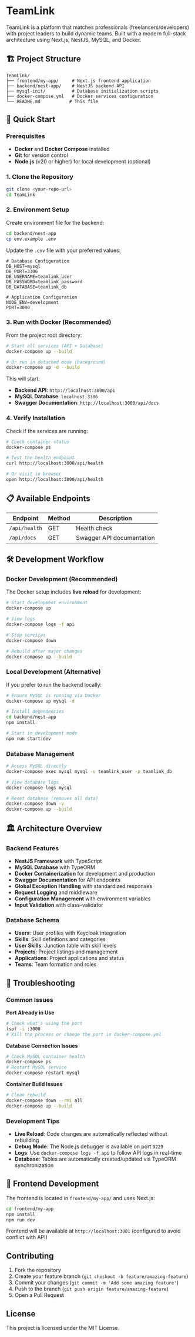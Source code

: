 # TeamLink

TeamLink is a platform that matches professionals (freelancers/developers) with project leaders to build dynamic teams. Built with a modern full-stack architecture using Next.js, NestJS, MySQL, and Docker.

## 🏗️ Project Structure

```
TeamLink/
├── frontend/my-app/     # Next.js frontend application
├── backend/nest-app/    # NestJS backend API
├── mysql-init/          # Database initialization scripts
├── docker-compose.yml   # Docker services configuration
└── README.md           # This file
```

## 🚀 Quick Start

### Prerequisites

- **Docker** and **Docker Compose** installed
- **Git** for version control
- **Node.js** (v20 or higher) for local development (optional)

### 1. Clone the Repository

```bash
git clone <your-repo-url>
cd TeamLink
```

### 2. Environment Setup

Create environment file for the backend:

```bash
cd backend/nest-app
cp env.example .env
```

Update the `.env` file with your preferred values:

```env
# Database Configuration
DB_HOST=mysql
DB_PORT=3306
DB_USERNAME=teamlink_user
DB_PASSWORD=teamlink_password
DB_DATABASE=teamlink_db

# Application Configuration
NODE_ENV=development
PORT=3000
```

### 3. Run with Docker (Recommended)

From the project root directory:

```bash
# Start all services (API + Database)
docker-compose up --build

# Or run in detached mode (background)
docker-compose up -d --build
```

This will start:
- **Backend API**: `http://localhost:3000/api`
- **MySQL Database**: `localhost:3306`
- **Swagger Documentation**: `http://localhost:3000/api/docs`

### 4. Verify Installation

Check if the services are running:

```bash
# Check container status
docker-compose ps

# Test the health endpoint
curl http://localhost:3000/api/health

# Or visit in browser
open http://localhost:3000/api/health
```

## 📋 Available Endpoints

| Endpoint | Method | Description |
|----------|--------|-------------|
| `/api/health` | GET | Health check |
| `/api/docs` | GET | Swagger API documentation |

## 🛠️ Development Workflow

### Docker Development (Recommended)

The Docker setup includes **live reload** for development:

```bash
# Start development environment
docker-compose up

# View logs
docker-compose logs -f api

# Stop services
docker-compose down

# Rebuild after major changes
docker-compose up --build
```

### Local Development (Alternative)

If you prefer to run the backend locally:

```bash
# Ensure MySQL is running via Docker
docker-compose up mysql -d

# Install dependencies
cd backend/nest-app
npm install

# Start in development mode
npm run start:dev
```

### Database Management

```bash
# Access MySQL directly
docker-compose exec mysql mysql -u teamlink_user -p teamlink_db

# View database logs
docker-compose logs mysql

# Reset database (removes all data)
docker-compose down -v
docker-compose up --build
```

## 🏛️ Architecture Overview

### Backend Features

- **NestJS Framework** with TypeScript
- **MySQL Database** with TypeORM
- **Docker Containerization** for development and production
- **Swagger Documentation** for API endpoints
- **Global Exception Handling** with standardized responses
- **Request Logging** and middleware
- **Configuration Management** with environment variables
- **Input Validation** with class-validator

### Database Schema

- **Users**: User profiles with Keycloak integration
- **Skills**: Skill definitions and categories
- **User Skills**: Junction table with skill levels
- **Projects**: Project listings and management
- **Applications**: Project applications and status
- **Teams**: Team formation and roles

## 🔧 Troubleshooting

### Common Issues

**Port Already in Use**
```bash
# Check what's using the port
lsof -i :3000
# Kill the process or change the port in docker-compose.yml
```

**Database Connection Issues**
```bash
# Check MySQL container health
docker-compose ps
# Restart MySQL service
docker-compose restart mysql
```

**Container Build Issues**
```bash
# Clean rebuild
docker-compose down --rmi all
docker-compose up --build
```

### Development Tips

- **Live Reload**: Code changes are automatically reflected without rebuilding
- **Debug Mode**: The Node.js debugger is available on port `9229`
- **Logs**: Use `docker-compose logs -f api` to follow API logs in real-time
- **Database**: Tables are automatically created/updated via TypeORM synchronization

## 📱 Frontend Development

The frontend is located in `frontend/my-app/` and uses Next.js:

```bash
cd frontend/my-app
npm install
npm run dev
```

Frontend will be available at `http://localhost:3001` (configured to avoid conflict with API)

## Contributing

1. Fork the repository
2. Create your feature branch (`git checkout -b feature/amazing-feature`)
3. Commit your changes (`git commit -m 'Add some amazing feature'`)
4. Push to the branch (`git push origin feature/amazing-feature`)
5. Open a Pull Request

## License

This project is licensed under the MIT License. 